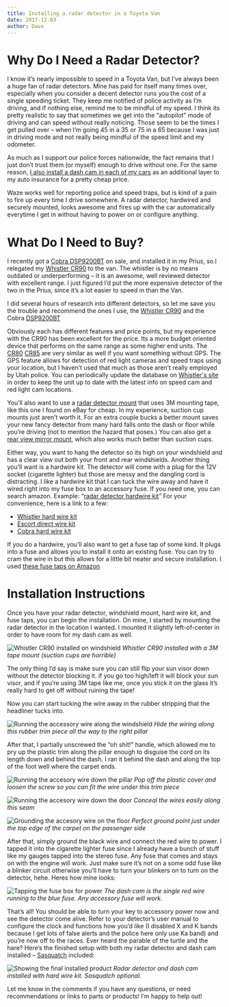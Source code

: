 ```yaml
---
title: Installing a radar detector in a Toyota Van
date: 2017-12-03
author: Dave
---
```

# Why Do I Need a Radar Detector?

I know it&#8217;s nearly impossible to speed in a Toyota Van, but I&#8217;ve always been a huge fan of radar detectors. Mine has paid for itself many times over, especially when you consider a decent detector runs you the cost of a single speeding ticket. They keep me notified of police activity as I&#8217;m driving, and if nothing else, remind me to be mindful of my speed. I think its pretty realistic to say that sometimes we get into the &#8220;autopilot&#8221; mode of driving and can speed without really noticing. Those seem to be the times I get pulled over &#8211; when I&#8217;m going 45 in a 35 or 75 in a 65 because I was just in driving mode and not really being mindful of the speed limit and my odometer.

As much as I support our police forces nationwide, the fact remains that I just don&#8217;t trust them (or myself) enough to drive without one. For the same reason, [I also install a dash cam in each of my cars](/install-a-dash-cam-in-a-toyota-van-for-the-lulz-but-also-as-extra-insurance/) as an additional layer to my auto insurance for a pretty cheap price.

Waze works well for reporting police and speed traps, but is kind of a pain to fire up every time I drive somewhere. A radar detector, hardwired and securely mounted, looks awesome and fires up with the car automatically everytime I get in without having to power on or configure anything.

# What Do I Need to Buy?

I recently got a [Cobra DSP9200BT](https://rover.ebay.com/rover/1/711-53200-19255-0/1?icep_id=114&ipn=icep&toolid=20004&campid=5338200006&mpre=https%3A%2F%2Fwww.ebay.com%2Fitm%2FNEW-Cobra-Electronics-DSP9200BT-Radar-Laser-Detector%2F253008018360%3Fhash%3Ditem3ae873fbb8%3Ag%3AwUAAAOSwcj5ZTUea) on sale, and installed it in my Prius, so I relegated my [Whistler CR90](http://amzn.to/2iS3jJQ) to the van. The whistler is by no means outdated or underperforming &#8211; it is an awesome, well reviewed detector with excellent range. I just figured I&#8217;d put the more expensive detector of the two in the Prius, since it&#8217;s a lot easier to speed in than the Van.

I did several hours of research into different detectors, so let me save you the trouble and recommend the ones I use, the [Whistler CR90](http://amzn.to/2iS3jJQ) and the Cobra [DSP9200BT](https://rover.ebay.com/rover/1/711-53200-19255-0/1?icep_id=114&ipn=icep&toolid=20004&campid=5338200006&mpre=https%3A%2F%2Fwww.ebay.com%2Fitm%2FNEW-Cobra-Electronics-DSP9200BT-Radar-Laser-Detector%2F253008018360%3Fhash%3Ditem3ae873fbb8%3Ag%3AwUAAAOSwcj5ZTUea)

Obviously each has different features and price points, but my experience with the CR90 has been excellent for the price. Its a more budget oriented device that performs on the same range as some higher end units. The [CR80](http://amzn.to/2BpdZr6) [CR85](http://amzn.to/2Bp5Bbc) are very similar as well if you want something without GPS. The GPS feature allows for detection of red light cameras and speed traps using your location, but I haven&#8217;t used that much as those aren&#8217;t really employed by Utah police. You can periodically update the database on [Whistler's site](https://whistlergroup.com/pages/cr90-downloads) in order to keep the unit up to date with the latest info on speed cam and red light cam locations.

You&#8217;ll also want to use a [radar detector mount](https://rover.ebay.com/rover/1/711-53200-19255-0/1?icep_id=114&ipn=icep&toolid=20004&campid=5338200006&mpre=https%3A%2F%2Fwww.ebay.com%2Fitm%2FNew-Permanent-Whistler-Radar-Detector-Windshield-Mount-Bracket-WP%2F122514524799%3FssPageName%3DSTRK%253AMEBIDX%253AIT%26_trksid%3Dp2060353.m2749.l2649) that uses 3M mounting tape, like this one I found on eBay for cheap. In my experience, suction cup mounts just aren&#8217;t worth it. For an extra couple bucks a better mount saves your new fancy detector from many hard falls onto the dash or floor while you&#8217;re driving (not to mention the hazard that poses.) You can also get a [rear view mirror mount](http://amzn.to/2zFX9XC), which also works much better than suction cups.

Either way, you want to hang the detector so its high on your windshield and has a clear view out both your front and rear windshields. Another thing you&#8217;ll want is a hardwire kit. The detector will come with a plug for the 12V socket (cigarette lighter) but those are messy and the dangling cord is distracting. I like a hardwire kit that I can tuck the wire away and have it wired right into my fuse box to an accessory fuse. If you need one, you can search amazon. Example: &#8220;[radar detector hardwire kit](http://amzn.to/2iV1Lz1)&#8221; For your convenience, here is a link to a few:

* [Whistler hard wire kit](http://amzn.to/2A6tEgN)
* [Escort direct wire kit](http://amzn.to/2hTgmKa)
* [Cobra hard wire kit](http://amzn.to/2iUjxCj)

If you do a hardwire, you&#8217;ll also want to get a fuse tap of some kind. It plugs into a fuse and allows you to install it onto an existing fuse. You can try to cram the wire in but this allows for a little bit neater and secure installation. I used [these fuse taps on Amazon](https://amzn.to/2FsVJmS)

# Installation Instructions

Once you have your radar detector, windshield mount, hard wire kit, and fuse taps, you can begin the installation. On mine, I started by mounting the radar detector in the location I wanted. I mounted it slightly left-of-center in order to have room for my dash cam as well.

![Whistler CR90 installed on windshield](/images/uploads/accessories-radar.jpg)
*Whistler CR90 installed with a 3M tape mount (suction cups are horrible)*

The only thing I&#8217;d say is make sure you can still flip your sun visor down without the detector blocking it. if you go too high/left it will block your sun visor, and if you&#8217;re using 3M tape like me, once you stick it on the glass it&#8217;s really hard to get off without ruining the tape!

Now you can start tucking the wire away in the rubber stripping that the headliner tucks into.

![Running the accessory wire along the windshield](/images/uploads/accessories-radar3.jpg)
*Hide the wiring along this rubber trim piece all the way to the right pillar*

After that, I partially unscrewed the &#8220;oh shit!&#8221; handle, which allowed me to pry up the plastic trim along the pillar enough to disguise the cord on its length down and behind the dash. I ran it behind the dash and along the top of the foot well where the carpet ends.

![Running the accesory wire down the pillar](/images/uploads/accessories-radar4.jpg)
*Pop off the plastic cover and loosen the screw so you can fit the wire under this trim piece*

![Running the accesory wire down the door](/images/uploads/accessories-radar5.jpg)
*Conceal the wires easily along this seam*

![Grounding the accesory wire on the floor](/images/uploads/accessories-radar6.jpg)
*Perfect ground point just under the top edge of the carpet on the passenger side</figcaption></figure>*

After that, simply ground the black wire and connect the red wire to power. I tapped it into the cigarette lighter fuse since I already have a bunch of stuff like my gauges tapped into the stereo fuse. Any fuse that comes and stays on with the engine will work. Just make sure it&#8217;s not on a some odd fuse like a blinker circuit otherwise you&#8217;ll have to turn your blinkers on to turn on the detector, hehe. Heres how mine looks:

![Tapping the fuse box for power](/images/uploads/accessories-radar7.jpg)
*The dash cam is the single red wire running to the blue fuse. Any accessory fuse will work.*

That&#8217;s all! You should be able to turn your key to accessory power now and see the detector come alive. Refer to your detector&#8217;s user manual to configure the clock and functions how you&#8217;d like (I disabled X and K bands because I get lots of false alerts and the police here only use Ka band) and you&#8217;re now off to the races. Ever heard the parable of the turtle and the hare? Here&#8217;s the finished setup with both my radar detector and dash cam installed &#8211; [Sasquatch](http://amzn.to/2iJu1ra) included:

![Showing the final installed product](/images/uploads/accessories-radar8.jpg)
*Radar detector and dash cam installed with hard wire kit. Sasquatch optional.*

Let me know in the comments if you have any questions, or need recommendations or links to parts or products! I&#8217;m happy to help out!
